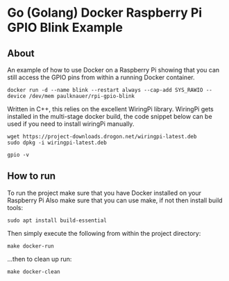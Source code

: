 # Go (Golang) Docker Raspberry Pi GPIO Blink Example

## About
An example of how to use Docker on a Raspberry Pi showing that you can still access the GPIO pins from within a running Docker container.
```
docker run -d --name blink --restart always --cap-add SYS_RAWIO --device /dev/mem paulknauer/rpi-gpio-blink
```
Written in C++, this relies on the excellent WiringPi library.
WiringPi gets installed in the multi-stage docker build, the code snippet below can be used if you need to install wiringPi manually.

```
wget https://project-downloads.drogon.net/wiringpi-latest.deb
sudo dpkg -i wiringpi-latest.deb

gpio -v
```
## How to run
To  run the project make sure that you have Docker installed on your Raspberry Pi
Also make sure that you can use make, if not then install build tools:
```
sudo apt install build-essential
```
Then simply execute the following from within the project directory:
```
make docker-run
```
...then to clean up run:
```
make docker-clean
```
